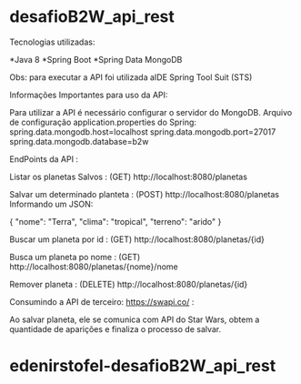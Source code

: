 # desafioB2W_api_rest
Tecnologias utilizadas:

*Java 8 *Spring Boot *Spring Data MongoDB

Obs: para executar a API foi utilizada aIDE Spring Tool Suit (STS)

Informações Importantes para uso da API:

Para utilizar a API é necessário configurar o servidor do MongoDB.
Arquivo de configuração application.properties do Spring: spring.data.mongodb.host=localhost spring.data.mongodb.port=27017 spring.data.mongodb.database=b2w

EndPoints da API :

Listar os planetas Salvos : (GET) http://localhost:8080/planetas

Salvar um determinado planteta : (POST) http://localhost:8080/planetas Informando um JSON:

{ "nome": "Terra", "clima": "tropical", "terreno": "arido" }

Buscar um planeta por id : (GET) http://localhost:8080/planetas/{id}

Busca um planeta po nome : (GET) http://localhost:8080/planetas/{nome}/nome

Remover planeta : (DELETE) http://localhost:8080/planetas/{id}

Consumindo a API de terceiro: https://swapi.co/ :

Ao salvar planeta, ele se comunica com API do Star Wars, obtem a quantidade de aparições e finaliza o processo de salvar.

# edenirstofel-desafioB2W_api_rest
